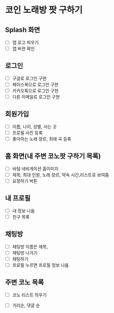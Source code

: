 # 코인 노래방 팟 구하기

## Splash 화면
- [ ] 앱 로고 띄우기
- [ ] 앱 버젼 확인

## 로그인
- [ ] 구글로 로그인 구현
- [ ] 페이스북으로 로그인 구현
- [ ] 카카오톡으로 로그인 구현
- [ ] 다른 이메일로 로그인 구현

## 회원가입
- [ ] 이름, 나이, 성별, 사는 곳
- [ ] 프로필 사진 등록
- [ ] 좋아하는 노래 장르, 최애 곡 등록

## 홈 화면(내 주변 코노팟 구하기 목록)
- [ ] 바텀 네비게이션 홈이미지
- [ ] 제목, 최대 인원, 노래 장르, 약속 시간,리스트로 보여줌
- [ ] 요청하기 버튼 

## 내 프로필
- [ ] 내 정보 나옴
- [ ] 친구 목록
 
## 채팅방
- [ ] 채팅방 이름은 제목, 
- [ ] 채팅방 나가기
- [ ] 채팅하기
- [ ] 프로필 누르면 프로필 정보 나옴

## 주변 코노 목록
- [ ] 코노 리스트 띄우기
- [ ] 거리순, 댓글 순



